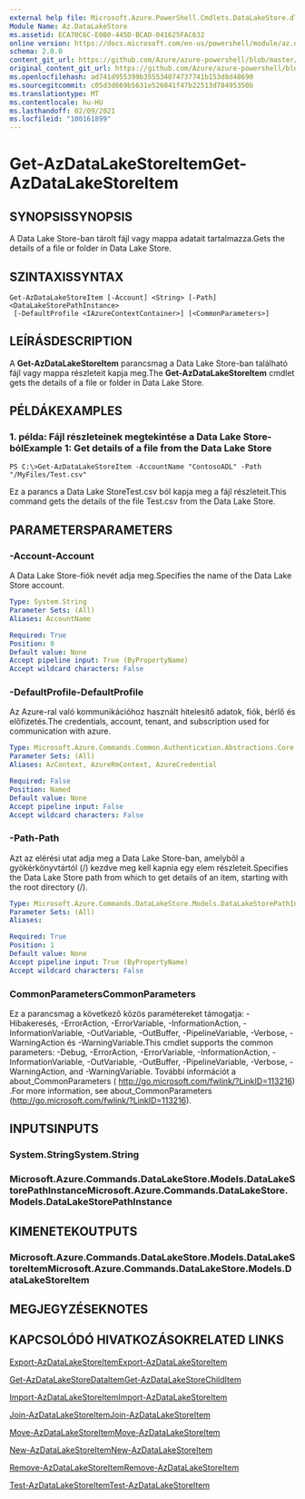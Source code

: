 ```yaml
---
external help file: Microsoft.Azure.PowerShell.Cmdlets.DataLakeStore.dll-Help.xml
Module Name: Az.DataLakeStore
ms.assetid: ECA70C6C-E0B0-445D-BCAD-041625FAC632
online version: https://docs.microsoft.com/en-us/powershell/module/az.datalakestore/get-azdatalakestoreitem
schema: 2.0.0
content_git_url: https://github.com/Azure/azure-powershell/blob/master/src/DataLakeStore/DataLakeStore/help/Get-AzDataLakeStoreItem.md
original_content_git_url: https://github.com/Azure/azure-powershell/blob/master/src/DataLakeStore/DataLakeStore/help/Get-AzDataLakeStoreItem.md
ms.openlocfilehash: ad741d955399b355534074737741b153d8d48690
ms.sourcegitcommit: c05d3d669b5631e526841f47b22513d78495350b
ms.translationtype: MT
ms.contentlocale: hu-HU
ms.lasthandoff: 02/09/2021
ms.locfileid: "100161899"
---
```

# <span data-ttu-id="08ab0-101">Get-AzDataLakeStoreItem</span><span class="sxs-lookup"><span data-stu-id="08ab0-101">Get-AzDataLakeStoreItem</span></span>

## <span data-ttu-id="08ab0-102">SYNOPSIS</span><span class="sxs-lookup"><span data-stu-id="08ab0-102">SYNOPSIS</span></span>
<span data-ttu-id="08ab0-103">A Data Lake Store-ban tárolt fájl vagy mappa adatait tartalmazza.</span><span class="sxs-lookup"><span data-stu-id="08ab0-103">Gets the details of a file or folder in Data Lake Store.</span></span>

## <span data-ttu-id="08ab0-104">SZINTAXIS</span><span class="sxs-lookup"><span data-stu-id="08ab0-104">SYNTAX</span></span>

```
Get-AzDataLakeStoreItem [-Account] <String> [-Path] <DataLakeStorePathInstance>
 [-DefaultProfile <IAzureContextContainer>] [<CommonParameters>]
```

## <span data-ttu-id="08ab0-105">LEÍRÁS</span><span class="sxs-lookup"><span data-stu-id="08ab0-105">DESCRIPTION</span></span>
<span data-ttu-id="08ab0-106">A **Get-AzDataLakeStoreItem** parancsmag a Data Lake Store-ban található fájl vagy mappa részleteit kapja meg.</span><span class="sxs-lookup"><span data-stu-id="08ab0-106">The **Get-AzDataLakeStoreItem** cmdlet gets the details of a file or folder in Data Lake Store.</span></span>

## <span data-ttu-id="08ab0-107">PÉLDÁK</span><span class="sxs-lookup"><span data-stu-id="08ab0-107">EXAMPLES</span></span>

### <span data-ttu-id="08ab0-108">1. példa: Fájl részleteinek megtekintése a Data Lake Store-ból</span><span class="sxs-lookup"><span data-stu-id="08ab0-108">Example 1: Get details of a file from the Data Lake Store</span></span>
```
PS C:\>Get-AzDataLakeStoreItem -AccountName "ContosoADL" -Path "/MyFiles/Test.csv"
```

<span data-ttu-id="08ab0-109">Ez a parancs a Data Lake StoreTest.csv ból kapja meg a fájl részleteit.</span><span class="sxs-lookup"><span data-stu-id="08ab0-109">This command gets the details of the file Test.csv from the Data Lake Store.</span></span>

## <span data-ttu-id="08ab0-110">PARAMETERS</span><span class="sxs-lookup"><span data-stu-id="08ab0-110">PARAMETERS</span></span>

### <span data-ttu-id="08ab0-111">-Account</span><span class="sxs-lookup"><span data-stu-id="08ab0-111">-Account</span></span>
<span data-ttu-id="08ab0-112">A Data Lake Store-fiók nevét adja meg.</span><span class="sxs-lookup"><span data-stu-id="08ab0-112">Specifies the name of the Data Lake Store account.</span></span>

```yaml
Type: System.String
Parameter Sets: (All)
Aliases: AccountName

Required: True
Position: 0
Default value: None
Accept pipeline input: True (ByPropertyName)
Accept wildcard characters: False
```

### <span data-ttu-id="08ab0-113">-DefaultProfile</span><span class="sxs-lookup"><span data-stu-id="08ab0-113">-DefaultProfile</span></span>
<span data-ttu-id="08ab0-114">Az Azure-ral való kommunikációhoz használt hitelesítő adatok, fiók, bérlő és előfizetés.</span><span class="sxs-lookup"><span data-stu-id="08ab0-114">The credentials, account, tenant, and subscription used for communication with azure.</span></span>

```yaml
Type: Microsoft.Azure.Commands.Common.Authentication.Abstractions.Core.IAzureContextContainer
Parameter Sets: (All)
Aliases: AzContext, AzureRmContext, AzureCredential

Required: False
Position: Named
Default value: None
Accept pipeline input: False
Accept wildcard characters: False
```

### <span data-ttu-id="08ab0-115">-Path</span><span class="sxs-lookup"><span data-stu-id="08ab0-115">-Path</span></span>
<span data-ttu-id="08ab0-116">Azt az elérési utat adja meg a Data Lake Store-ban, amelyből a gyökérkönyvtártól (/) kezdve meg kell kapnia egy elem részleteit.</span><span class="sxs-lookup"><span data-stu-id="08ab0-116">Specifies the Data Lake Store path from which to get details of an item, starting with the root directory (/).</span></span>

```yaml
Type: Microsoft.Azure.Commands.DataLakeStore.Models.DataLakeStorePathInstance
Parameter Sets: (All)
Aliases:

Required: True
Position: 1
Default value: None
Accept pipeline input: True (ByPropertyName)
Accept wildcard characters: False
```

### <span data-ttu-id="08ab0-117">CommonParameters</span><span class="sxs-lookup"><span data-stu-id="08ab0-117">CommonParameters</span></span>
<span data-ttu-id="08ab0-118">Ez a parancsmag a következő közös paramétereket támogatja: -Hibakeresés, -ErrorAction, -ErrorVariable, -InformationAction, -InformationVariable, -OutVariable, -OutBuffer, -PipelineVariable, -Verbose, -WarningAction és -WarningVariable.</span><span class="sxs-lookup"><span data-stu-id="08ab0-118">This cmdlet supports the common parameters: -Debug, -ErrorAction, -ErrorVariable, -InformationAction, -InformationVariable, -OutVariable, -OutBuffer, -PipelineVariable, -Verbose, -WarningAction, and -WarningVariable.</span></span> <span data-ttu-id="08ab0-119">További információt a about_CommonParameters ( http://go.microsoft.com/fwlink/?LinkID=113216) .</span><span class="sxs-lookup"><span data-stu-id="08ab0-119">For more information, see about_CommonParameters (http://go.microsoft.com/fwlink/?LinkID=113216).</span></span>

## <span data-ttu-id="08ab0-120">INPUTS</span><span class="sxs-lookup"><span data-stu-id="08ab0-120">INPUTS</span></span>

### <span data-ttu-id="08ab0-121">System.String</span><span class="sxs-lookup"><span data-stu-id="08ab0-121">System.String</span></span>

### <span data-ttu-id="08ab0-122">Microsoft.Azure.Commands.DataLakeStore.Models.DataLakeStorePathInstance</span><span class="sxs-lookup"><span data-stu-id="08ab0-122">Microsoft.Azure.Commands.DataLakeStore.Models.DataLakeStorePathInstance</span></span>

## <span data-ttu-id="08ab0-123">KIMENETEK</span><span class="sxs-lookup"><span data-stu-id="08ab0-123">OUTPUTS</span></span>

### <span data-ttu-id="08ab0-124">Microsoft.Azure.Commands.DataLakeStore.Models.DataLakeStoreItem</span><span class="sxs-lookup"><span data-stu-id="08ab0-124">Microsoft.Azure.Commands.DataLakeStore.Models.DataLakeStoreItem</span></span>

## <span data-ttu-id="08ab0-125">MEGJEGYZÉSEK</span><span class="sxs-lookup"><span data-stu-id="08ab0-125">NOTES</span></span>

## <span data-ttu-id="08ab0-126">KAPCSOLÓDÓ HIVATKOZÁSOK</span><span class="sxs-lookup"><span data-stu-id="08ab0-126">RELATED LINKS</span></span>

[<span data-ttu-id="08ab0-127">Export-AzDataLakeStoreItem</span><span class="sxs-lookup"><span data-stu-id="08ab0-127">Export-AzDataLakeStoreItem</span></span>](./Export-AzDataLakeStoreItem.md)

[<span data-ttu-id="08ab0-128">Get-AzDataLakeStoreDataItem</span><span class="sxs-lookup"><span data-stu-id="08ab0-128">Get-AzDataLakeStoreChildItem</span></span>](./Get-AzDataLakeStoreChildItem.md)

[<span data-ttu-id="08ab0-129">Import-AzDataLakeStoreItem</span><span class="sxs-lookup"><span data-stu-id="08ab0-129">Import-AzDataLakeStoreItem</span></span>](./Import-AzDataLakeStoreItem.md)

[<span data-ttu-id="08ab0-130">Join-AzDataLakeStoreItem</span><span class="sxs-lookup"><span data-stu-id="08ab0-130">Join-AzDataLakeStoreItem</span></span>](./Join-AzDataLakeStoreItem.md)

[<span data-ttu-id="08ab0-131">Move-AzDataLakeStoreItem</span><span class="sxs-lookup"><span data-stu-id="08ab0-131">Move-AzDataLakeStoreItem</span></span>](./Move-AzDataLakeStoreItem.md)

[<span data-ttu-id="08ab0-132">New-AzDataLakeStoreItem</span><span class="sxs-lookup"><span data-stu-id="08ab0-132">New-AzDataLakeStoreItem</span></span>](./New-AzDataLakeStoreItem.md)

[<span data-ttu-id="08ab0-133">Remove-AzDataLakeStoreItem</span><span class="sxs-lookup"><span data-stu-id="08ab0-133">Remove-AzDataLakeStoreItem</span></span>](./Remove-AzDataLakeStoreItem.md)

[<span data-ttu-id="08ab0-134">Test-AzDataLakeStoreItem</span><span class="sxs-lookup"><span data-stu-id="08ab0-134">Test-AzDataLakeStoreItem</span></span>](./Test-AzDataLakeStoreItem.md)


